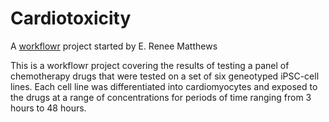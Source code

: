 # Cardiotoxicity

A [workflowr](https://github.com/workflowr/workflowr) project started by E. Renee Matthews

This is a workflowr project covering the results of testing a panel of chemotherapy drugs that were tested on a set of six geneotyped iPSC-cell lines.  Each cell line was differentiated into cardiomyocytes and exposed to the drugs at a range of concentrations for periods of time ranging from 3 hours to 48 hours.
